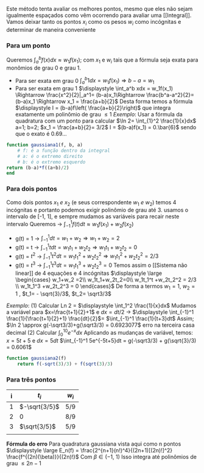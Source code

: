 Este método tenta avaliar os melhores pontos, mesmo que eles não sejam igualmente espaçados como vêm ocorrendo para avaliar uma [[Integral]].
Vamos deixar tanto os pontos $x_i$ como os pesos $w_i$ como incógnitas e determinar de maneira conveniente

### Para um ponto
Queremos $\int_a^b f(x)dx \approx w_1f(x_1)$; com $x_1$ e $w_i$ tais que a fórmula seja exata para monômios de grau 0 e grau 1.
- Para ser exata em grau 0
	$\int_a^b 1dx = w_1f(x_1) \Rightarrow b-a = w_1$
- Para ser exata em grau 1
	$\displaystyle \int_a^b xdx =  w_1f(x_1) \Rightarrow \frac{x^2}{2}|_a^1= (b-a)x_1\Rightarrow \frac{b^a-a^2}{2}= (b-a)x_1 \Rightarrow x_1 = \frac{a+b}{2}$ 
Desta forma temos a fórmula 
	$\displaystyle I = (b-a)f\left( \frac{a+b}{2}\right)$ que integra exatamente um polinômio de grau $\leq 1$
_Exemplo_:
	Usar a fórmula da quadratura com um ponto para calcular $\ln 2= \int_{1}^2 \frac{1}{x}dx$ 
	a=1; b=2; $x_1 = \frac{a+b}{2}= 3/2$
	I = $(b-a)f(x_1) = 0.\bar{6}$ sendo que o exato é $0.69...$
```julia
function gaussiana1(f, b, a)
	# f: é a função dentro da integral
	# a: é o extremo direito
	# b: é o extremo esquerdo
return (b-a)*f((a+b)/2)
end
```
### Para dois pontos
Como dois pontos $x_1~e~x_2$ (e seus correspondente $w_1~e~w_2$) temos 4 incógnitas e portanto podemos exigir polinômio de grau até 3.
	usamos o intervalo de [-1, 1], e sempre mudamos as variáveis para recair neste intervalo
Queremos -> $\int_{-1}^1 f(t)dt \approx w_1f(x_1)+w_2f(x_2)$
- g(t) = 1 -> $\int_{-1}^1 dt= w_1 + w_2 \Rightarrow w_1+w_2=2$
- g(t) = t -> $\int_{-1}^1 tdt = w_1t_1 +w_2t_2 \Rightarrow w_1t_1+w_2t_2 =0$
- g(t) = $t^2$ -> $\int_{-1}^1 t^2dt = w_1t_1^2 + w_2t_2^2 \Rightarrow w_1t_1^2 +w_2t_2^2= 2/3$
- g(t) = $t^3$ -> $\int_{-1}^1 t^3dt = w_1t_1^3+w_2t_2^3 = 0$
Temos assim o [[Sistema não linear]] de 4 equações e 4 incógnitas
$\displaystyle \large \begin{cases} w_1+w_2 =2\\ w_1t_1+w_2t_2=0\\ w_1t_1^t +w_2t_2^2 = 2/3 \\ w_1t_1^3 +w_2t_2^3 = 0 \end{cases}$
De forma a termos $w_1=1$, $w_2 =1$ , $t_1= - \sqrt{3}/3$, $t_2= \sqrt3/3$

_Exemplo_:
	(1) Calcular Ln 2 = $\displaystyle \int_1^2 \frac{1}{x}dx$
	Mudamos a variável para $x=\frac{t+1}{2}+1$ e $dx = dt/2$
	-> $\displaystyle \int_{-1}^1 \frac{1}{\frac{t+1}{2}+1} \frac{dt}{2}$= $\int_{-1}^1 \frac{1}{t+3}dt$
	Assim;
	$\ln 2 \approx g(-\sqrt3/3)+g(\sqrt3/3) = 0.6923077$ erro na terceira casa decimal
	(2) Calcular $\displaystyle \int_0^{10} e^{-x}dx$
		Aplicando as mudanças de variável, temos: $x=5t+5$ e $dx = 5dt$
		$\int_{-1}^1 5e^{-5t+5}dt = g(-\sqrt3/3) + g(\sqrt{3}/3) = 0.6061$
```julia
function gaussiana2(f)
	return f(-sqrt(3)/3) + f(sqrt(3)/3)
```
### Para três pontos

| i   | $t_i$         | $w_i$ |
| --- | ------------- | ----- |
| 1   | $-\sqrt{3/5}$ | 5/9   |
| 2   | 0             | 8/9   |
| 3   | $\sqrt{3/5}$  | 5/9   |
|     |               |       |

**Fórmula do erro**
	Para quadratura gaussiana vista aqui como n pontos 
	$\displaystyle  \large E_n(f) = \frac{2^{n+1}(n!)^4}{(2n+1)[(2n)!]^2} \frac{f^{(2n)(\beta)}}{(2n)!}$
	Com $\beta \in (-1,~1)$ Isso integra até polinômios de grau $\leq 2n-1$ 
